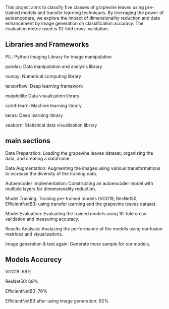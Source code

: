This project aims to classify five classes of grapevine leaves using pre-trained models and transfer learning techniques.
By leveraging the power of autoencoders, we explore the impact of dimensionality reduction and data enhancement by image generation on classification accuracy.
The evaluation metric used is 10-fold cross-validation.

## Libraries and Frameworks

PIL: Python Imaging Library for image manipulation

pandas: Data manipulation and analysis library

numpy: Numerical computing library

tensorflow: Deep learning framework

matplotlib: Data visualization library

scikit-learn: Machine learning library

keras: Deep learning library

seaborn: Statistical data visualization library

## main sections

Data Preparation: Loading the grapevine leaves dataset, organizing the data, and creating a dataframe.

Data Augmentation: Augmenting the images using various transformations to increase the diversity of the training data.

Autoencoder Implementation: Constructing an autoencoder model with multiple layers for dimensionality reduction.

Model Training: Training pre-trained models (VGG19, ResNet50, EfficientNetB3) using transfer learning and the grapevine leaves dataset.

Model Evaluation: Evaluating the trained models using 10-fold cross-validation and measuring accuracy.

Results Analysis: Analyzing the performance of the models using confusion matrices and visualizations.

Image generation & test again: Generate more sample for our models.

## Models Accurecy
VGG19: 69%

ResNet50: 69%

EfficientNetB3: 76%

EfficientNetB3 after using image generation: 92%
